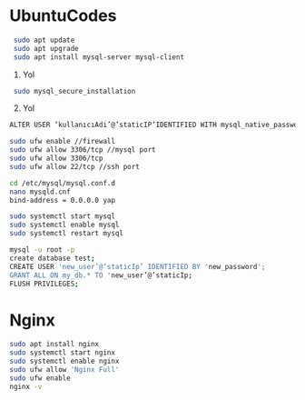 # UbuntuCodes

```bash
 sudo apt update 
 sudo apt upgrade 
 sudo apt install mysql-server mysql-client 


```
1. Yol
```bash
 sudo mysql_secure_installation
```

2. Yol
```bash
ALTER USER ‘kullanıcıAdi’@’staticIP’IDENTIFIED WITH mysql_native_password BY ‘şifre;
```

```bash
sudo ufw enable //firewall
sudo ufw allow 3306/tcp //mysql port
sudo ufw allow 3306/tcp
sudo ufw allow 22/tcp //ssh port
```

```bash
cd /etc/mysql/mysql.conf.d
nano mysqld.cnf 
bind-address = 0.0.0.0 yap
```

```bash
sudo systemctl start mysql
sudo systemctl enable mysql
sudo systemctl restart mysql 
```

```bash
mysql -u root -p
create database test;
CREATE USER 'new_user’@‘staticIp’ IDENTIFIED BY 'new_password';
GRANT ALL ON my_db.* TO 'new_user’@’staticIp;
FLUSH PRIVILEGES;
```

# Nginx

```bash
sudo apt install nginx
sudo systemctl start nginx
sudo systemctl enable nginx
sudo ufw allow 'Nginx Full'
sudo ufw enable
nginx -v
```
